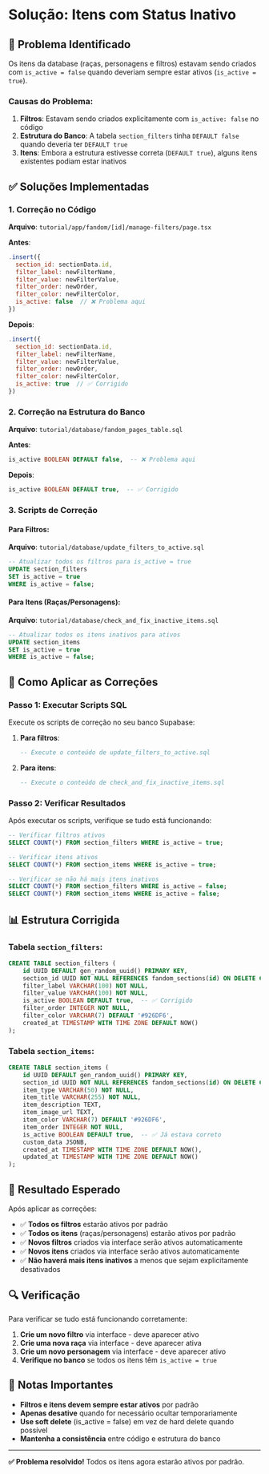 # Solução: Itens com Status Inativo

## 🚨 Problema Identificado

Os itens da database (raças, personagens e filtros) estavam sendo criados com `is_active = false` quando deveriam sempre estar ativos (`is_active = true`).

### Causas do Problema:

1. **Filtros**: Estavam sendo criados explicitamente com `is_active: false` no código
2. **Estrutura do Banco**: A tabela `section_filters` tinha `DEFAULT false` quando deveria ter `DEFAULT true`
3. **Itens**: Embora a estrutura estivesse correta (`DEFAULT true`), alguns itens existentes podiam estar inativos

## ✅ Soluções Implementadas

### 1. Correção no Código

**Arquivo**: `tutorial/app/fandom/[id]/manage-filters/page.tsx`

**Antes**:
```javascript
.insert({
  section_id: sectionData.id,
  filter_label: newFilterName,
  filter_value: newFilterValue,
  filter_order: newOrder,
  filter_color: newFilterColor,
  is_active: false  // ❌ Problema aqui
})
```

**Depois**:
```javascript
.insert({
  section_id: sectionData.id,
  filter_label: newFilterName,
  filter_value: newFilterValue,
  filter_order: newOrder,
  filter_color: newFilterColor,
  is_active: true  // ✅ Corrigido
})
```

### 2. Correção na Estrutura do Banco

**Arquivo**: `tutorial/database/fandom_pages_table.sql`

**Antes**:
```sql
is_active BOOLEAN DEFAULT false,  -- ❌ Problema aqui
```

**Depois**:
```sql
is_active BOOLEAN DEFAULT true,  -- ✅ Corrigido
```

### 3. Scripts de Correção

#### Para Filtros:
**Arquivo**: `tutorial/database/update_filters_to_active.sql`

```sql
-- Atualizar todos os filtros para is_active = true
UPDATE section_filters 
SET is_active = true 
WHERE is_active = false;
```

#### Para Itens (Raças/Personagens):
**Arquivo**: `tutorial/database/check_and_fix_inactive_items.sql`

```sql
-- Atualizar todos os itens inativos para ativos
UPDATE section_items 
SET is_active = true 
WHERE is_active = false;
```

## 🔧 Como Aplicar as Correções

### Passo 1: Executar Scripts SQL

Execute os scripts de correção no seu banco Supabase:

1. **Para filtros**:
   ```sql
   -- Execute o conteúdo de update_filters_to_active.sql
   ```

2. **Para itens**:
   ```sql
   -- Execute o conteúdo de check_and_fix_inactive_items.sql
   ```

### Passo 2: Verificar Resultados

Após executar os scripts, verifique se tudo está funcionando:

```sql
-- Verificar filtros ativos
SELECT COUNT(*) FROM section_filters WHERE is_active = true;

-- Verificar itens ativos
SELECT COUNT(*) FROM section_items WHERE is_active = true;

-- Verificar se não há mais itens inativos
SELECT COUNT(*) FROM section_filters WHERE is_active = false;
SELECT COUNT(*) FROM section_items WHERE is_active = false;
```

## 📊 Estrutura Corrigida

### Tabela `section_filters`:
```sql
CREATE TABLE section_filters (
    id UUID DEFAULT gen_random_uuid() PRIMARY KEY,
    section_id UUID NOT NULL REFERENCES fandom_sections(id) ON DELETE CASCADE,
    filter_label VARCHAR(100) NOT NULL,
    filter_value VARCHAR(100) NOT NULL,
    is_active BOOLEAN DEFAULT true,  -- ✅ Corrigido
    filter_order INTEGER NOT NULL,
    filter_color VARCHAR(7) DEFAULT '#926DF6',
    created_at TIMESTAMP WITH TIME ZONE DEFAULT NOW()
);
```

### Tabela `section_items`:
```sql
CREATE TABLE section_items (
    id UUID DEFAULT gen_random_uuid() PRIMARY KEY,
    section_id UUID NOT NULL REFERENCES fandom_sections(id) ON DELETE CASCADE,
    item_type VARCHAR(50) NOT NULL,
    item_title VARCHAR(255) NOT NULL,
    item_description TEXT,
    item_image_url TEXT,
    item_color VARCHAR(7) DEFAULT '#926DF6',
    item_order INTEGER NOT NULL,
    is_active BOOLEAN DEFAULT true,  -- ✅ Já estava correto
    custom_data JSONB,
    created_at TIMESTAMP WITH TIME ZONE DEFAULT NOW(),
    updated_at TIMESTAMP WITH TIME ZONE DEFAULT NOW()
);
```

## 🎯 Resultado Esperado

Após aplicar as correções:

- ✅ **Todos os filtros** estarão ativos por padrão
- ✅ **Todos os itens** (raças/personagens) estarão ativos por padrão
- ✅ **Novos filtros** criados via interface serão ativos automaticamente
- ✅ **Novos itens** criados via interface serão ativos automaticamente
- ✅ **Não haverá mais itens inativos** a menos que sejam explicitamente desativados

## 🔍 Verificação

Para verificar se tudo está funcionando corretamente:

1. **Crie um novo filtro** via interface - deve aparecer ativo
2. **Crie uma nova raça** via interface - deve aparecer ativa
3. **Crie um novo personagem** via interface - deve aparecer ativo
4. **Verifique no banco** se todos os itens têm `is_active = true`

## 📝 Notas Importantes

- **Filtros e itens devem sempre estar ativos** por padrão
- **Apenas desative** quando for necessário ocultar temporariamente
- **Use soft delete** (is_active = false) em vez de hard delete quando possível
- **Mantenha a consistência** entre código e estrutura do banco

---

**✅ Problema resolvido!** Todos os itens agora estarão ativos por padrão. 